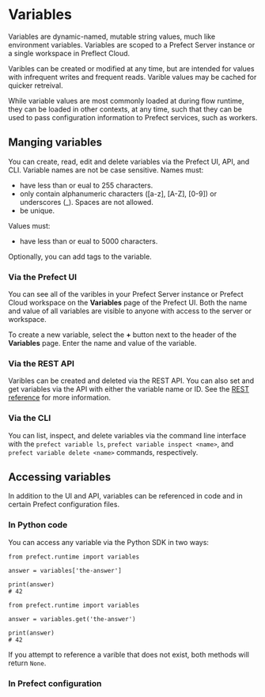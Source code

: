 # Variables

Variables are dynamic-named, mutable string values, much like environment variables. Variables are scoped to a Prefect Server instance or a single workspace in Preflect Cloud.

Varibles can be created or modified at any time, but are intended for values with infrequent writes and frequent reads. Varible values may be cached for quicker retreival.

While variable values are most commonly loaded at during flow runtime, they can be loaded in other contexts, at any time, such that they can be used to pass configuration information to Prefect services, such as workers.

## Manging variables
You can create, read, edit and delete variables via the Prefect UI, API, and CLI. Variable names are not be case sensitive. Names must:
- have less than or eual to 255 characters.
- only contain alphanumeric characters ([a-z], [A-Z], [0-9]) or underscores (_). Spaces are not allowed.
- be unique.

Values must:
- have less than or eual to 5000 characters.

Optionally, you can add tags to the variable.

### Via the Prefect UI

You can see all of the varibles in your Prefect Server instance or Prefect Cloud workspace on the **Variables** page of the Prefect UI. Both the name and value of all variables are visible to anyone with access to the server or workspace.

To create a new variable, select the **+** button next to the header of the **Variables** page. Enter the name and value of the variable.

### Via the REST API
Varibles can be created and deleted via the REST API. You can also set and get variables via the API with either the variable name or ID. See the [REST reference](https://app.prefect.cloud/api/docs#tag/Variables) for more information.

### Via the CLI
You can list, inspect, and delete variables via the command line interface with the `prefect variable ls`, `prefect variable inspect <name>`, and `prefect variable delete <name>` commands, respectively.

## Accessing variables
In addition to the UI and API, variables can be referenced in code and in certain Prefect configuration files.

### In Python code
You can access any variable via the Python SDK in two ways: 

```
from prefect.runtime import variables

answer = variables['the-answer']

print(answer)
# 42

```

```
from prefect.runtime import variables

answer = variables.get('the-answer')

print(answer)
# 42

```

If you attempt to reference a varible that does not exist, both methods will return `None`.

### In Prefect configuration

